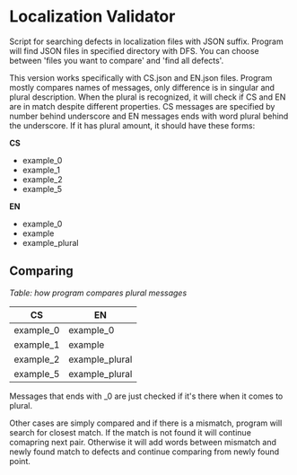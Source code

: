 Localization Validator
======================

Script for searching defects in localization files with JSON suffix.
Program will find JSON files in specified directory with DFS.
You can choose between 'files you want to compare' and 'find all defects'.

This version works specifically with CS.json and EN.json files.
Program mostly compares names of messages, only difference is in singular and plural description.
When the plural is recognized, it will check if CS and EN are in match despite different properties.
CS messages are specified by number behind underscore and EN messages ends with word plural behind the underscore.
If it has plural amount, it should have these forms:

**CS**
 * example_0
 * example_1
 * example_2
 * example_5

**EN**
 * example_0
 * example
 * example_plural

Comparing
---------

*Table: how program compares plural messages*

| CS        | EN             |
|-----------|----------------|
| example_0 | example_0      |
| example_1 | example        |
| example_2 | example_plural |
| example_5 | example_plural |

Messages that ends with _0 are just checked if it's there when it comes to plural.

Other cases are simply compared and if there is a mismatch, program will search for closest match.
If the match is not found it will continue comapring next pair.
Otherwise it will add words between mismatch and newly found match to defects and continue comparing from newly found point.
